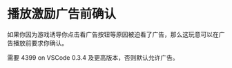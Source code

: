 # 播放激励广告前确认

如果你因为游戏诱导你点击看广告按钮等原因被迫看了广告，那么这玩意可以在广告播放前要求你确认。

需要 4399 on VSCode 0.3.4 及更高版本，否则默认允许广告。
